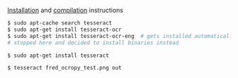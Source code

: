 [Installation](https://github.com/tesseract-ocr/tesseract) and [compilation](https://github.com/tesseract-ocr/tesseract/wiki/Compiling) instructions

```bash
$ sudo apt-cache search tesseract
$ sudo apt-get install tesseract-ocr
$ sudo apt-get install tesseract-ocr-eng  # gets installed automatically w/ tesseract-ocr actually
# stopped here and decided to install binaries instead

$ sudo apt-get install tesseract

$ tesseract fred_ocropy_test.png out




```